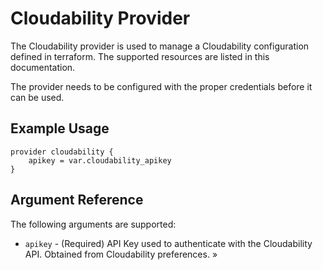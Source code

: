 # Cloudability Provider

The Cloudability provider is used to manage a Cloudability configuration defined in terraform. The supported resources are listed in this documentation. 

The provider needs to be configured with the proper credentials before it can be used.

## Example Usage

```hcl
provider cloudability {
    apikey = var.cloudability_apikey
}
```

## Argument Reference

The following arguments are supported:

* `apikey` - (Required) API Key used to authenticate with the Cloudability API. Obtained from Cloudability preferences.
»
